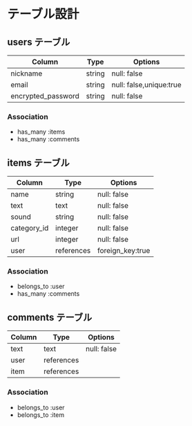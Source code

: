 # テーブル設計

## users テーブル

| Column            | Type       | Options                 |
| ----------------- | ---------- | ----------------------- |
| nickname          | string     | null: false             |
| email             | string     | null: false,unique:true |
| encrypted_password| string     | null: false             |




### Association

- has_many  :items
- has_many  :comments


## items テーブル

| Column              | Type        | Options         |
| ------------------- | ----------- | --------------- |
| name                | string      | null: false     | 
| text                | text        | null: false     |
| sound               | string      | null: false     |
| category_id         | integer     | null: false     |
| url                 | integer     | null: false     | 
| user                | references  |foreign_key:true |

### Association

- belongs_to  :user
- has_many    :comments


## comments テーブル

| Column      | Type       | Options     |
| ----------- | ---------- | ----------- |
| text        | text       | null: false |
| user        | references |             |
| item        | references |             |

### Association

- belongs_to  :user
- belongs_to  :item
